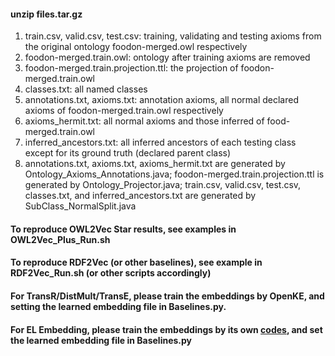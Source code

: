 #### unzip files.tar.gz

1. train.csv, valid.csv, test.csv: training, validating and testing axioms from the original ontology foodon-merged.owl respectively
2. foodon-merged.train.owl: ontology after training axioms are removed
3. foodon-merged.train.projection.ttl: the projection of foodon-merged.train.owl
4. classes.txt: all named classes
5. annotations.txt, axioms.txt: annotation axioms, all normal declared axioms of foodon-merged.train.owl respectively
6. axioms_hermit.txt: all normal axioms and those inferred of food-merged.train.owl
7. inferred_ancestors.txt: all inferred ancestors of each testing class except for its ground truth (declared parent class)
8. annotations.txt, axioms.txt, axioms_hermit.txt are generated by Ontology_Axioms_Annotations.java; foodon-merged.train.projection.ttl is generated by Ontology_Projector.java; train.csv, valid.csv, test.csv, classes.txt, and inferred_ancestors.txt are generated by SubClass_NormalSplit.java

#### To reproduce OWL2Vec Star results, see examples in OWL2Vec_Plus_Run.sh

#### To reproduce RDF2Vec (or other baselines), see example in RDF2Vec_Run.sh (or other scripts accordingly)

#### For TransR/DistMult/TransE, please train the embeddings by OpenKE, and setting the learned embedding file in Baselines.py. 

#### For EL Embedding, please train the embeddings by its own [codes](https://github.com/bio-ontology-research-group/el-embeddings), and set the learned embedding file in Baselines.py

